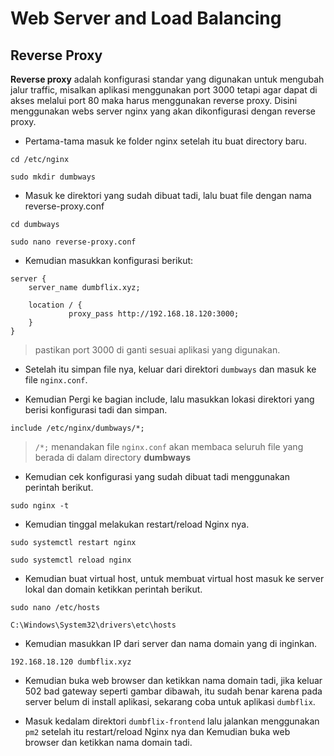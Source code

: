 # Web Server and Load Balancing

## Reverse Proxy
**Reverse proxy** adalah konfigurasi standar yang digunakan untuk mengubah jalur traffic, misalkan aplikasi menggunakan port 3000 tetapi agar dapat di akses melalui port 80 maka harus menggunakan reverse proxy. Disini menggunakan webs server nginx yang akan dikonfigurasi dengan reverse proxy.

- Pertama-tama masuk ke folder nginx setelah itu buat directory baru.

```
cd /etc/nginx
```

```
sudo mkdir dumbways
```

- Masuk ke direktori yang sudah dibuat tadi, lalu buat file dengan nama reverse-proxy.conf

```
cd dumbways
```
```
sudo nano reverse-proxy.conf
```

- Kemudian masukkan konfigurasi berikut:
```
server { 
    server_name dumbflix.xyz; 
  
    location / { 
             proxy_pass http://192.168.18.120:3000;
    }
}
```
>pastikan port 3000 di ganti sesuai aplikasi yang digunakan.

- Setelah itu simpan file nya, keluar dari direktori `dumbways` dan masuk ke file `nginx.conf`.

- Kemudian Pergi ke bagian include, lalu masukkan lokasi direktori yang berisi konfigurasi tadi dan simpan.

```
include /etc/nginx/dumbways/*;
```
>`/*;` menandakan file `nginx.conf` akan membaca seluruh file yang berada di dalam directory **dumbways**

- Kemudian cek konfigurasi yang sudah dibuat tadi menggunakan perintah berikut.
```
sudo nginx -t
```

-  Kemudian tinggal melakukan restart/reload Nginx nya.
```
sudo systemctl restart nginx
```
```
sudo systemctl reload nginx
```


- Kemudian buat virtual host, untuk membuat virtual host masuk ke server lokal dan domain ketikkan perintah berikut.

```
sudo nano /etc/hosts
```

```
C:\Windows\System32\drivers\etc\hosts
```

- Kemudian masukkan IP dari server dan nama domain yang di inginkan.

```
192.168.18.120 dumbflix.xyz
```
- Kemudian buka web browser dan ketikkan nama domain tadi, jika keluar 502 bad gateway seperti gambar dibawah, itu sudah benar karena pada server belum di install aplikasi, sekarang coba untuk  aplikasi `dumbflix`.

- Masuk kedalam direktori `dumbflix-frontend` lalu jalankan menggunakan `pm2` setelah itu restart/reload Nginx nya dan Kemudian buka web browser dan ketikkan nama domain tadi.

